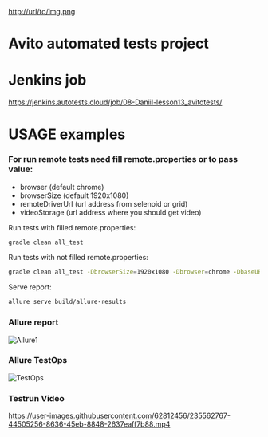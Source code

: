 

[http://url/to/img.png](https://user-images.githubusercontent.com/25181517/192108890-200809d1-439c-4e23-90d3-b090cf9a4eea.png)

# Avito automated tests project 

# Jenkins job
https://jenkins.autotests.cloud/job/08-Daniil-lesson13_avitotests/

# USAGE examples

### For run remote tests need fill remote.properties or to pass value:

* browser (default chrome)
* browserSize (default 1920x1080)
* remoteDriverUrl (url address from selenoid or grid)
* videoStorage (url address where you should get video)

Run tests with filled remote.properties:
```bash
gradle clean all_test
```

Run tests with not filled remote.properties:
```bash
gradle clean all_test -DbrowserSize=1920x1080 -Dbrowser=chrome -DbaseURL=https://www.avito.ru/
```

Serve report:
```bash
allure serve build/allure-results
```

### Allure report
![Allure1](https://user-images.githubusercontent.com/62812456/235561905-58b72ac3-e6e0-441e-87e9-4a169f866a07.jpg)

### Allure TestOps
![TestOps](https://user-images.githubusercontent.com/62812456/235562130-c9990ba8-5ace-4402-8bb7-29688111cd8a.jpg)

### Testrun Video

https://user-images.githubusercontent.com/62812456/235562767-44505256-8636-45eb-8848-2637eaff7b88.mp4


